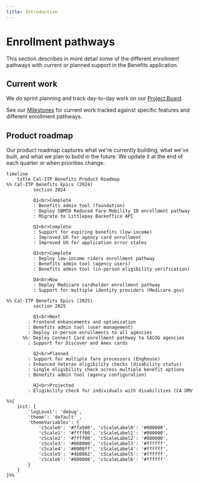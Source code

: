 ```yaml
---
title: Introduction
---
```


# Enrollment pathways

This section describes in more detail some of the different enrollment pathways with current or planned support in the Benefits application.

## Current work

We do sprint planning and track day-to-day work on our [Project Board][board].

See our [Milestones][milestones] for current work tracked against specific features and different enrollment pathways.

## Product roadmap

Our product roadmap captures what we're currently building, what we've built, and what we plan to build in the future. We update it at the end of each quarter or when priorities change.

```mermaid
timeline
    title Cal-ITP Benefits Product Roadmap
%% Cal-ITP Benefits Epics (2024)
          section 2024

          Q1<br>Complete
          : Benefits admin tool (foundation)
          : Deploy SBMTD Reduced Fare Mobility ID enrollment pathway
          : Migrate to Littlepay Backoffice API

          Q2<br>Complete
          : Support for expiring benefits (low-income)
          : Improved UX for agency card enrollment
          : Improved UX for application error states

          Q3<br>Complete
          : Deploy low-income riders enrollment pathway
          : Benefits admin tool (agency users)
          : Benefits admin tool (in-person eligibility verification)

          Q4<br>Now
          : Deploy Medicare cardholder enrollment pathway
          : Support for multiple identity providers (Medicare.gov)

%% Cal-ITP Benefits Epics (2025)
          section 2025

          Q1<br>Next
        : Frontend enhancements and optimization
        : Benefits admin tool (user management)
        : Deploy in-person enrollments to all agencies
      %%: Deploy Connect Card enrollment pathway to SACOG agencies
        : Support for Discover and Amex cards

          Q2<br>Planned
        : Support for multiple fare processors (Enghouse)
        : Enhanced Veteran eligibility checks (disability status)
        : Single eligibility check across multiple benefit options
        : Benefits admin tool (agency configuration)

          H2<br>Projected
        : Eligibility check for individuals with disabilities (CA DMV

%%{
    init: {
        'logLevel': 'debug',
        'theme': 'default' ,
        'themeVariables': {
            'cScale0': '#ffa500', 'cScaleLabel0': '#000000',
            'cScale1': '#ffff00', 'cScaleLabel1': '#000000',
            'cScale2': '#ffff00', 'cScaleLabel2': '#000000',
            'cScale3': '#008000', 'cScaleLabel3': '#ffffff',
            'cScale4': '#0000ff', 'cScaleLabel4': '#ffffff',
            'cScale5': '#4b0082', 'cScaleLabel5': '#ffffff',
            'cScale6': '#000000', 'cScaleLabel6': '#ffffff'
        }
    }
}%%
```
[board]: https://github.com/orgs/cal-itp/projects/8/views/1
[milestones]: https://github.com/cal-itp/benefits/milestones
